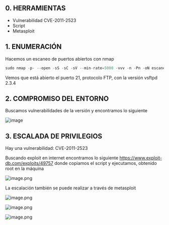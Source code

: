 ## 0. HERRAMIENTAS

- Vulnerabilidad CVE-2011-2523
- Script
- Metasploit

## 1. ENUMERACIÓN

Hacemos un escaneo de puertos abiertos con nmap

```jsx
sudo nmap -p- --open -sS -sC -sV --min-rate=5000 -vvv -n -Pn -oN escaneo 172.17.0.2
```

Vemos que está abierto el puerto 21, protocolo FTP, con la versión vsftpd 2.3.4

## 2. COMPROMISO DEL ENTORNO

Buscamos vulnerabilidades de la versión y encontramos lo siguiente 

![image](https://github.com/user-attachments/assets/86ef7553-a9bc-44c5-ace7-38532cf74ff6)


## 3. ESCALADA DE PRIVILEGIOS

Hay una vulnerabilidad: CVE-2011-2523

Buscando exploit en internet encontramos lo siguiente https://www.exploit-db.com/exploits/49757 donde copiamos el script y ejecutamos, obtenido root en la máquina

![image.png](https://prod-files-secure.s3.us-west-2.amazonaws.com/04a726a8-94ce-4d9c-861c-5ef0f50a03ab/3149a61f-e2dd-4279-ac48-d2dca9edc963/image.png)

La escalación también se puede realizar a través de metasploit

![image.png](https://prod-files-secure.s3.us-west-2.amazonaws.com/04a726a8-94ce-4d9c-861c-5ef0f50a03ab/111ef160-529f-43bd-95b2-4264ec03e4e9/image.png)

![image.png](https://prod-files-secure.s3.us-west-2.amazonaws.com/04a726a8-94ce-4d9c-861c-5ef0f50a03ab/5ed7179d-cb73-4f75-8ef7-2672036235b3/image.png)

![image.png](https://prod-files-secure.s3.us-west-2.amazonaws.com/04a726a8-94ce-4d9c-861c-5ef0f50a03ab/18fd46c8-071d-4483-a9b8-94a2a1393327/image.png)
